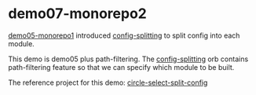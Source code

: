 # demo07-monorepo2

[demo05-monorepo1](https://github.com/bufferings-circleci-20221024/demo05-monorepo1) introduced [config-splitting](https://circleci.com/developer/ja/orbs/orb/circle-makotom-orbs/config-splitting) to split config into each module.

This demo is demo05 plus path-filtering. The [config-splitting](https://circleci.com/developer/ja/orbs/orb/circle-makotom-orbs/config-splitting) orb contains path-filtering feature so that we can specify which module to be built.

The reference project for this demo: [circle-select-split-config](https://github.com/circle-makotom/circle-select-split-config)
